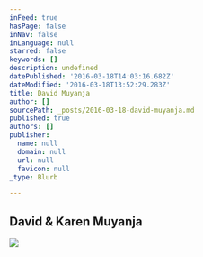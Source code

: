 ```yaml
---
inFeed: true
hasPage: false
inNav: false
inLanguage: null
starred: false
keywords: []
description: undefined
datePublished: '2016-03-18T14:03:16.682Z'
dateModified: '2016-03-18T13:52:29.283Z'
title: David Muyanja
author: []
sourcePath: _posts/2016-03-18-david-muyanja.md
published: true
authors: []
publisher:
  name: null
  domain: null
  url: null
  favicon: null
_type: Blurb

---
```

## David & Karen Muyanja
![](https://the-grid-user-content.s3-us-west-2.amazonaws.com/14d1169c-05d0-4f76-aed5-e453901e8f22.png)